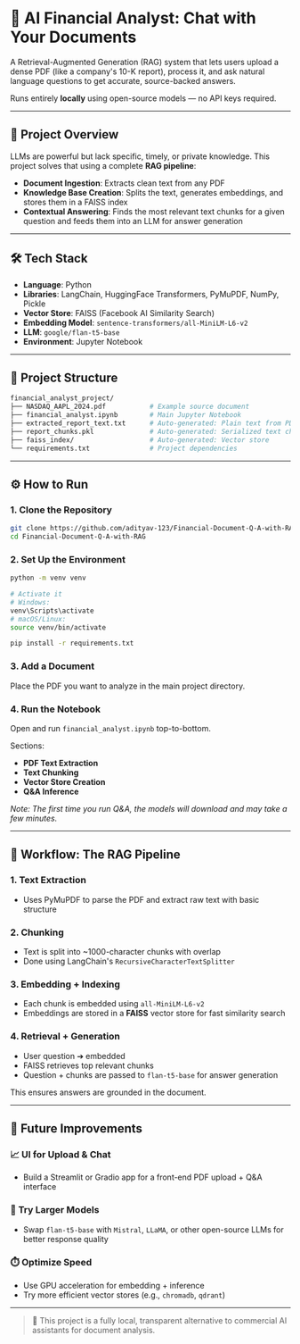 # 🎥 AI Financial Analyst: Chat with Your Documents

A Retrieval-Augmented Generation (RAG) system that lets users upload a dense PDF (like a company's 10-K report), process it, and ask natural language questions to get accurate, source-backed answers.

Runs entirely **locally** using open-source models — no API keys required.

---

## 🚀 Project Overview

LLMs are powerful but lack specific, timely, or private knowledge. This project solves that using a complete **RAG pipeline**:

* **Document Ingestion**: Extracts clean text from any PDF
* **Knowledge Base Creation**: Splits the text, generates embeddings, and stores them in a FAISS index
* **Contextual Answering**: Finds the most relevant text chunks for a given question and feeds them into an LLM for answer generation

---

## 🛠️ Tech Stack

* **Language**: Python
* **Libraries**: LangChain, HuggingFace Transformers, PyMuPDF, NumPy, Pickle
* **Vector Store**: FAISS (Facebook AI Similarity Search)
* **Embedding Model**: `sentence-transformers/all-MiniLM-L6-v2`
* **LLM**: `google/flan-t5-base`
* **Environment**: Jupyter Notebook

---

## 📂 Project Structure

```bash
financial_analyst_project/
├── NASDAQ_AAPL_2024.pdf           # Example source document
├── financial_analyst.ipynb        # Main Jupyter Notebook
├── extracted_report_text.txt      # Auto-generated: Plain text from PDF
├── report_chunks.pkl              # Auto-generated: Serialized text chunks
├── faiss_index/                   # Auto-generated: Vector store
└── requirements.txt               # Project dependencies
```

---

## ⚙️ How to Run

### 1. Clone the Repository

```bash
git clone https://github.com/adityav-123/Financial-Document-Q-A-with-RAG.git
cd Financial-Document-Q-A-with-RAG
```

### 2. Set Up the Environment

```bash
python -m venv venv

# Activate it
# Windows:
venv\Scripts\activate
# macOS/Linux:
source venv/bin/activate

pip install -r requirements.txt
```

### 3. Add a Document

Place the PDF you want to analyze in the main project directory.

### 4. Run the Notebook

Open and run `financial_analyst.ipynb` top-to-bottom.

Sections:

* **PDF Text Extraction**
* **Text Chunking**
* **Vector Store Creation**
* **Q\&A Inference**

*Note: The first time you run Q\&A, the models will download and may take a few minutes.*

---

## 🌊 Workflow: The RAG Pipeline

### 1. Text Extraction

* Uses PyMuPDF to parse the PDF and extract raw text with basic structure

### 2. Chunking

* Text is split into \~1000-character chunks with overlap
* Done using LangChain's `RecursiveCharacterTextSplitter`

### 3. Embedding + Indexing

* Each chunk is embedded using `all-MiniLM-L6-v2`
* Embeddings are stored in a **FAISS** vector store for fast similarity search

### 4. Retrieval + Generation

* User question ➔ embedded
* FAISS retrieves top relevant chunks
* Question + chunks are passed to `flan-t5-base` for answer generation

This ensures answers are grounded in the document.

---

## 🔮 Future Improvements

### 📈 UI for Upload & Chat

* Build a Streamlit or Gradio app for a front-end PDF upload + Q\&A interface

### 🧐 Try Larger Models

* Swap `flan-t5-base` with `Mistral`, `LLaMA`, or other open-source LLMs for better response quality

### ⏱️ Optimize Speed

* Use GPU acceleration for embedding + inference
* Try more efficient vector stores (e.g., `chromadb`, `qdrant`)

---

> 🌟 This project is a fully local, transparent alternative to commercial AI assistants for document analysis.
